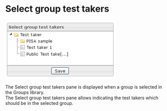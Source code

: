 <!--
parent:
    title: Manage_Groups
author:
    - 'Jérôme Bogaerts'
created_at: '2012-04-03 15:26:45'
updated_at: '2013-03-13 13:57:50'
tags:
    - 'Manage Groups'
-->

Select group test takers
========================

![](../resources/groups-selectgrouptesttakers.png)

The Select group test takers pane is displayed when a group is selected in the Groups library.\
The Select group test takers pane allows indicating the test takers which should be in the selected group.

